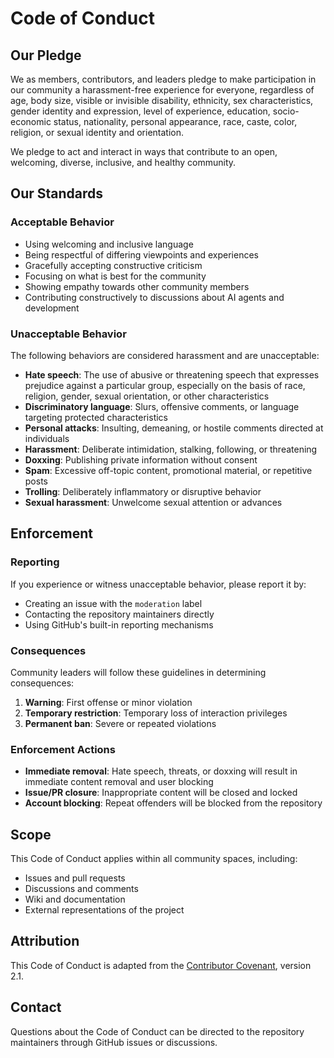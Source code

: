 # Code of Conduct

## Our Pledge

We as members, contributors, and leaders pledge to make participation in our community a harassment-free experience for everyone, regardless of age, body size, visible or invisible disability, ethnicity, sex characteristics, gender identity and expression, level of experience, education, socio-economic status, nationality, personal appearance, race, caste, color, religion, or sexual identity and orientation.

We pledge to act and interact in ways that contribute to an open, welcoming, diverse, inclusive, and healthy community.

## Our Standards

### Acceptable Behavior

- Using welcoming and inclusive language
- Being respectful of differing viewpoints and experiences
- Gracefully accepting constructive criticism
- Focusing on what is best for the community
- Showing empathy towards other community members
- Contributing constructively to discussions about AI agents and development

### Unacceptable Behavior

The following behaviors are considered harassment and are unacceptable:

- **Hate speech**: The use of abusive or threatening speech that expresses prejudice against a particular group, especially on the basis of race, religion, gender, sexual orientation, or other characteristics
- **Discriminatory language**: Slurs, offensive comments, or language targeting protected characteristics
- **Personal attacks**: Insulting, demeaning, or hostile comments directed at individuals
- **Harassment**: Deliberate intimidation, stalking, following, or threatening
- **Doxxing**: Publishing private information without consent
- **Spam**: Excessive off-topic content, promotional material, or repetitive posts
- **Trolling**: Deliberately inflammatory or disruptive behavior
- **Sexual harassment**: Unwelcome sexual attention or advances

## Enforcement

### Reporting

If you experience or witness unacceptable behavior, please report it by:
- Creating an issue with the `moderation` label
- Contacting the repository maintainers directly
- Using GitHub's built-in reporting mechanisms

### Consequences

Community leaders will follow these guidelines in determining consequences:

1. **Warning**: First offense or minor violation
2. **Temporary restriction**: Temporary loss of interaction privileges
3. **Permanent ban**: Severe or repeated violations

### Enforcement Actions

- **Immediate removal**: Hate speech, threats, or doxxing will result in immediate content removal and user blocking
- **Issue/PR closure**: Inappropriate content will be closed and locked
- **Account blocking**: Repeat offenders will be blocked from the repository

## Scope

This Code of Conduct applies within all community spaces, including:
- Issues and pull requests
- Discussions and comments
- Wiki and documentation
- External representations of the project

## Attribution

This Code of Conduct is adapted from the [Contributor Covenant](https://www.contributor-covenant.org/), version 2.1.

## Contact

Questions about the Code of Conduct can be directed to the repository maintainers through GitHub issues or discussions.